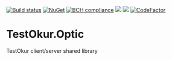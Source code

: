 [![Build status](https://ci.appveyor.com/api/projects/status/bqt1b1ggeuoj2x5q/branch/master?svg=true)](https://ci.appveyor.com/project/NazmiAltun/testokur-optic-kkqcs/branch/master)
[![NuGet](https://img.shields.io/nuget/v/TestOkur.Optic.svg)](https://www.nuget.org/packages/TestOkur.Optic/)
[![BCH compliance](https://bettercodehub.com/edge/badge/NazmiAltun/TestOkur.Optic?branch=master)](https://bettercodehub.com/)
[![](https://sonarcloud.io/api/project_badges/measure?project=NazmiAltun_TestOkur.Optic&metric=alert_status)](https://sonarcloud.io/project/issues?id=NazmiAltun_TestOkur.Optic&resolved=false&types=alert_status) 
[![](https://sonarcloud.io/api/project_badges/measure?project=NazmiAltun_TestOkur.Optic&metric=code_smells)](https://sonarcloud.io/project/issues?id=NazmiAltun_TestOkur.Optic&resolved=false&types=CODE_SMELL) 
[![CodeFactor](https://www.codefactor.io/repository/github/testokur/testokur.optic/badge)](https://www.codefactor.io/repository/github/testokur/testokur.optic)

# TestOkur.Optic

TestOkur client/server shared library
